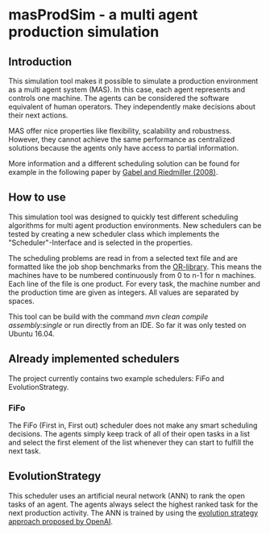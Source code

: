 # masProdSim - a multi agent production simulation #

## Introduction ##

This simulation tool makes it possible to simulate a production 
environment as a multi agent system (MAS). In this case, each 
agent represents and controls one machine. The agents can be 
considered the software equivalent of human operators.
They independently make decisions about their next
actions. 

MAS offer nice properties like flexibility, scalability and 
robustness. However, they cannot achieve the same performance 
as centralized solutions because the agents only have access 
to partial information.

More information and a different scheduling solution can be 
found for example in the following paper 
by [Gabel and Riedmiller (2008)](http://ml.informatik.uni-freiburg.de/former/_media/publications/gr07.pdf).

## How to use ##

This simulation tool was designed to quickly test different 
scheduling algorithms for multi agent production environments. 
New schedulers can be tested by creating a new scheduler class 
which implements the "Scheduler"-Interface and is selected in 
the properties.

The scheduling problems are read in from a selected text file and are 
formatted like the job shop benchmarks from the [OR-library](http://people.brunel.ac.uk/~mastjjb/jeb/orlib/files/jobshop1.txt).
This means the machines have to be numbered continuously from 0 to 
n-1 for n machines. Each line of the file is one product. 
For every task, the machine number and the production time
are given as integers. All values are separated by spaces. 

This tool can be build with the command *mvn clean compile assembly:single* 
or run directly from an IDE. So far it was only tested on 
Ubuntu 16.04.

## Already implemented schedulers ##

The project currently contains two example schedulers: FiFo 
and EvolutionStrategy.

### FiFo ##

The FiFo (First in, First out) scheduler does not make any smart
scheduling decisions. The agents simply keep track of all of their
open tasks in a list and select the first element of the list
whenever they can start to fulfill the next task.


## EvolutionStrategy ##

This scheduler uses an artificial neural network (ANN) to rank 
the open tasks of an agent. The agents always select the highest
ranked task for the next production activity. The ANN is trained
by using the [evolution strategy approach proposed by OpenAI](https://blog.openai.com/evolution-strategies/).



